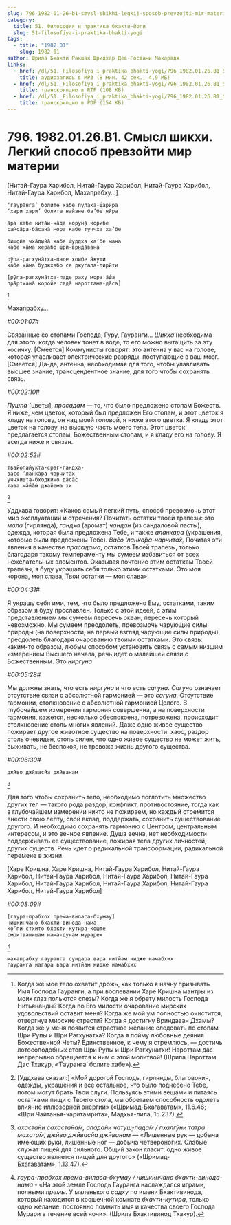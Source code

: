 ```yaml
---
slug: 796-1982-01-26-b1-smysl-shikhi-legkij-sposob-prevzojti-mir-materii
category:
  title: 51. Философия и практика бхакти-йоги
  slug: 51-filosofiya-i-praktika-bhakti-yogi
tags:
  - title: "1982.01"
    slug: 1982-01
author: Шрила Бхакти Ракшак Шридхар Дев-Госвами Махарадж
links:
  - href: /dl/51._Filosofiya_i_praktika_bhakti-yogi/796_1982.01.26.B1_SridharMj_Smysl_shikhi_Legkiy_sposob_prevzoyti_mir_materii.mp3
    title: аудиозапись в MP3 (8 мин. 42 сек., 4,9 МБ)
  - href: /dl/51._Filosofiya_i_praktika_bhakti-yogi/796_1982.01.26.B1_SridharMj_Smysl_shikhi_Legkiy_sposob_prevzoyti_mir_materii.rtf
    title: транскрипцию в RTF (108 КБ)
  - href: /dl/51._Filosofiya_i_praktika_bhakti-yogi/796_1982.01.26.B1_SridharMj_Smysl_shikhi_Legkiy_sposob_prevzoyti_mir_materii.pdf
    title: транскрипцию в PDF (154 КБ)
---
```


# 796. 1982.01.26.B1. Смысл шикхи. Легкий способ превзойти мир материи

[Нитай-Гаура Харибол, Нитай-Гаура Харибол, Нитай-Гаура Харибол, Нитай-Гаура Харибол, Махапрабху…]

    ‘гаура̄н̇га’ болите хабе пулака-ш́арӣра
    ‘хари хари’ болите найане ба’бе нӣра

    а̄ра кабе нита̄и-ча̄̐да корун̣а̄ корибе
    сам̇са̄ра-ба̄сана̄ мора кабе туччха ха’бе

    биш̣ойа чха̄д̣ийа̄ кабе ш́уддха ха’бе мана
    кабе ха̄ма херабо ш́рӣ-вр̣нда̄вана

    рӯпа-рагхуна̄тха-паде хоибе а̄кути
    кабе ха̄ма буджхабо се джугала-пирӣти

    [рӯпа-рагхуна̄тха-паде раху мора а̄ш́а
    пра̄ртхана̄ коройе сада̄ нароттама-да̄са]
[^_ftn1]

Махапрабху…

*#00:01:07#*

Связанные со стопами Господа, Гуру, Гауранги… *Шикха* необходима для этого: когда человек тонет в воде, то его можно вытащить за эту косичку. [Смеется] Коммунисты говорят: это антенна у вас на голове, которая улавливает электрические разряды, поступающие в ваш мозг. [Смеется] Да-да, антенна, необходимая для того, чтобы улавливать высшее знание, трансцендентное знание, для того чтобы сохранять связь.

*#00:02:10#*

*Пушпа* [цветы], *прасадам* — то, что было предложено стопам Божеств. Я ниже, чем цветок, который был предложен Его стопам, и этот цветок я кладу на голову, он над моей головой, я ниже этого цветка. Я кладу этот цветок на голову, на высшую часть моего тела. Этот цветок предлагается стопам, Божественным стопам, и я кладу его на голову. Я всегда ниже и связан.

*#00:02:52#*

    твайопайукта-сраг-гандха-
    ва̄со ’лан̇ка̄ра-чарчита̄х̣
    уччхиш̣т̣а-бходжино да̄са̄с
    тава ма̄йа̄м̇ джайема хи
[^_ftn2]

Уддхава говорит: «Каков самый легкий путь, способ превозмочь этот мир эксплуатации и отречения? Почитать остатки твоей трапезы: это *мала* (гирлянда), *гандха* (аромат) *чандан* (из сандаловой пасты), одежда, которая была предложена Тебе, и также *аланкара* (украшения, которые были предложены Тебе). *Ва̄со ’лан̇ка̄ра-чарчита̄х̣.* Почитая эти явления в качестве *прасадама*, остатков Твоей трапезы, только благодаря такому темпераменту мы сумеем избавиться от всех нежелательных элементов. Оказывая почтение этим остаткам Твоей трапезы, я буду украшать себя только этими остатками. Это моя корона, моя слава, Твои остатки — моя слава».

*#00:04:31#*

Я украшу себя ими, тем, что было предложено Ему, остатками, таким образом я буду прославлен. Только с этой идеей, с этим представлением мы сумеем пересечь океан, пересечь который невозможно. Мы сумеем преодолеть, превозмочь чарующие силы природы (на поверхности, на первый взгляд чарующие силы природы), преодолеть благодаря очарованию твоими остатками. Это связь: каким-то образом, любым способом установить связь с самым низшим измерением Высшего начала, речь идет о малейшей связи с Божественным. Это *ниргуна*.

*#00:05:28#*

Мы должны знать, что есть *ниргуна* и что есть *сагуна*. *Сагуна* означает отсутствие связи с абсолютной гармонией — это *сагуна*. Отсутствие гармонии, столкновение с абсолютной гармонией Целого. В глубочайшем измерении гармония совершенна, а на поверхности гармония, кажется, несколько обеспокоена, потревожена, происходит столкновение столь многих явлений. Даже одно живое существо пожирает другое животное существо на поверхности: хаос, раздор столь очевиден, столь силен, что одно живое существо не может жить, выживать, не беспокоя, не тревожа жизнь другого существа.

*#00:06:30#*

    джӣво джӣвасйа джӣванам
[^_ftn3]

Для того чтобы сохранить тело, необходимо поглотить множество других тел — такого рода раздор, конфликт, противостояние, тогда как в глубочайшем измерении никто не пожираем, но каждый стремится внести свою лепту, свой вклад, поддержать, сохранить существование другого. И необходимо сохранять гармонию с Центром, центральным интересом, и это вечное явление. Душа вечна, нет необходимости поддерживать ее существование, пожирая тела других личностей, других существ. Речь идет о радикальной трансформации, радикальной перемене в жизни.

[Харе Кришна, Харе Кришна, Нитай-Гаура Харибол, Нитай-Гаура Харибол, Нитай-Гаура Харибол, Нитай-Гаура Харибол, Нитай-Гаура Харибол, Нитай-Гаура Харибол, Нитай-Гаура Харибол, Нитай-Гаура Харибол, Нитай-Гаура Харибол]

*#00:08:09#*

    [гаура-прабхох према-виласа-бхумау]
    нишкинчано бхакти-винода-нама
    ко’пи стхито бхакти-кутира-коште
    смритванишам нама-дунам мурарех
[^_ftn4]

    махапрабху гауранга сундара вара нитйам нидже намабхих
    гауранга нагара вара нитйам нидже намабхих



[^_ftn1]: Когда же мое тело охватит дрожь, как только я начну призывать Имя Господа Гауранги, а при воспевании Харе Кришна мантры из моих глаз польются слезы? Когда же я обрету милость Господа Нитьянанды? Когда по Его милости очарование мирских удовольствий оставит меня? Когда же мой ум полностью очистится, отвергнув мирские страсти? Когда я достигну Вриндаван Дхамы? Когда же у меня появится страстное желание следовать по стопам Шри Рупы и Шри Рагхунатха? Когда я пойму любовные деяния Божественной Четы? Единственное, к чему я стремлюсь, — достичь лотосоподобных стоп Шри Рупы и Шри Рагхунатхи! Нароттам дас непрерывно обращается к ним с этой молитвой! (Шрила Нароттам Дас Тхакур, «‘Гауранга’ болите хабе»).

[^_ftn2]: [Уддхава сказал:] «Мой дорогой Господь, гирлянды, благовония, одежды, украшения и все остальное, что было поднесено Тебе, потом могут брать Твои слуги. Пользуясь этими вещами и питаясь остатками пищи с Твоего стола, мы обретаем способность одолеть влияние иллюзорной энергии» («Шримад-Бхагаватам», 11.6.46; «Шри Чайтанья-чаритамрита», Мадхья-лила, 15.237).

[^_ftn3]: *ахаста̄ни сахаста̄на̄м, апада̄ни чатуш̣-пада̄м / пхалгӯни татра махата̄м̇, джӣво джӣвасйа джӣванам* — «Лишенные рук — добыча имеющих руки, лишенные ног — добыча четвероногих. Слабые служат пищей для сильного. Общий закон гласит: одно живое существо является пищей для другого» («Шримад-Бхагаватам», 1.13.47).

[^_ftn4]: *гаура-прабхох према-виласа-бхумау / нишкинчано бхакти-винода-нама* - «На этой земле Господь Гауранга наслаждался играми, полными *премы.* У маленького *садху* по имени Бхактивинода, который находится в крошечной комнате *бхакти-кутира*, только одно желание: постоянно помнить имя и качества своего Господа Мурари в течение всей ночи». (Шрила Бхактивинод Тхакур).


